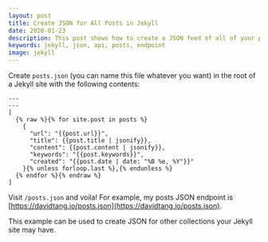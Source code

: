 ```yaml
---
layout: post
title: Create JSON for All Posts in Jekyll
date: 2020-01-23
description: This post shows how to create a JSON feed of all of your posts in a Jekyll site.
keywords: jekyll, json, api, posts, endpoint
image: jekyll
---
```


Create `posts.json` (you can name this file whatever you want) in the root of a Jekyll site with the following contents:

```liquid
---
---
[
  {% raw %}{% for site.post in posts %}
    {
      "url": "{{post.url}}",
      "title": {{post.title | jsonify}},
      "content": {{post.content | jsonify}},
      "keywords": "{{post.keywords}}",
      "created": "{{post.date | date: "%B %e, %Y"}}"
    }{% unless forloop.last %},{% endunless %}
  {% endfor %}{% endraw %}
]
```

Visit `/posts.json` and voila! For example, my posts JSON endpoint is [https://davidtang.io/posts.json](https://davidtang.io/posts.json).

This example can be used to create JSON for other collections your Jekyll site may have.

